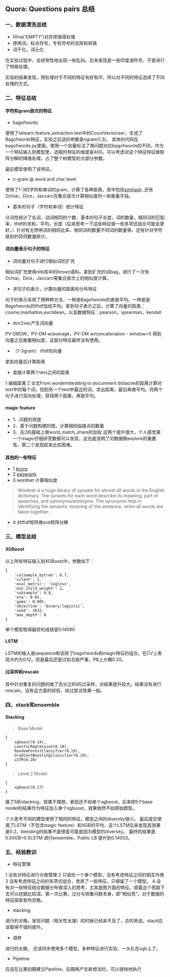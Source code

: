 ## Quora: Questions pairs 总结

### 一、数据清洗总结

- fillna('EMPTY')对异常值得处理
- 停用词，标点符号，专有符号的去除和转换
- 词干化，词元化

在实验过程中，会经常性地出现一些乱码。后来发现是一些印度语符号，于是进行了特殊处理。

实验的结果发现，预处理对于不同的特征有好有坏，所以对不同的特征选择了不同处理的方式。

### 二、特征总结
#### 字符和gram层次的特征
- bagofwords

使用了sklearn.feature_extraction.text中的CountVectorizer，生成了Bagofwords特征，实验之后选的参数是ngram(1,3)。
具体的代码在bagofwords.py里面。使用一个向量标注了两问题对应bagofwords的不同，作为一个特征输入到模型里，选取的特征的维度是400。可以考虑对这个特征特征做矩阵分解的降维处理，占了整个树模型的大部分参数。

最后模型使用了该特征。

- n-gram @ word and char level

使用了1-3的字符和单词的gram，计算了各种距离，其中包括[simhash](http://yanyiwu.com/work/2014/01/30/simhash-shi-xian-xiang-jie.html)
,还有Ochiai，Dice，Jaccarc在集合层次计算相似度的一些衡量手段。

- 基本的句子（字符和单词）统计特征

分词性统计了名词，动词相同的个数，基本的句子长度，词的数量，相同词的匹配率，tfidf的求和，平均，长度（后来思考一下这些特征做一些多项式组合可能会更好。）针对有无停用词的相同比率，相同词的数量不同词的数量等。还有针对字符级别的异同数量统计。

#### 词向量表示句子的特征

- 词向量对句子进行相似词的扩充

相似词扩充使用nltk库中的brown语料。拿到扩充的词bag，进行了一次有Ochiai，Dice，Jaccarc等集合层次上的相似度计算。

- 求句子的表示，计算向量的距离和分布特征

句子的表示采用了两种种方法，一种是Bagofwords的直接平均，一种是是Bagofwords的tfidf加权平均。拿到句子表示之后，计算了向量的距离：cosine,manhatton,euclidean。以及数据特征：pearson，spearman，kendall


- doc2vec产生词向量

PV-DBOW，PV-DM w/average，PV-DM w/concatenation - window=5 得到向量之后衡量相似度，这部分特征最终没有使用。

- （1-3gram） tfidf的向量

拿到向量后计算距离

- 直接计算两个text之间的距离

1 编辑距离
2 论文From wordembedding to docunment distacne的距离计算对text中的每个词，找到另一个text中最近的词，求出距离，最后再做平均。将两个句子进行双向处理，获得两个距离，再取平均。


#### magic feature
 - 1、问题的频度
 - 2、基于问题构建的图，计算相同临接点的数量
 - 3、在2的基础上做word_match_share的加权
这两个提升很大，个人感觉第一个magic仔细研究数据可以发现，这也是说明了对数据做explore的重要性，第二个发现起来比较困难。

#### 其他的一些特征
- 1 [kcore](https://www.kaggle.com/c/quora-question-pairs/discussion/33371)
- 2 [pagerank](https://www.kaggle.com/shubh24/pagerank-on-quora-a-basic-implementation)
- 3 wordnet 计算相似度
> Wordnet is a huge library of synsets for almost all words in the English dictionary. The synsets for each word describe its meaning, part of speeches, and synonyms/antonyms. The synonyms help in identifying the semantic meaning of the sentence, when all words are taken together.
- 4 对tfidf矩阵做svd矩阵分解

### 三、模型总结

#### XGBoost
以上所有特征输入到XGBoost中，参数如下：
```
{
    'colsample_bytree': 0.7,
    'silent': 1,
    'eval_metric': 'logloss',
    'min_child_weight': 1,
    'subsample': 0.8,
    'eta': 0.05,
    'gama': 0.005,
    'objective': 'binary:logistic',
    'seed': 1632,
    'max_depth': 8
}
```
单个模型取得最好的成绩是0.14090
#### LSTM

LSTM的输入是sequence和去除了bagofwords和magic特征的组合。在CV上表现大约为0.12，但是最后还是过拟合挺严重，PB上大概0.20。

#### 过采样和rescale
其中针对重复的问题的做了百分之80的过采样，对结果提升较大。结果没有进行rescale，没有这方面的经验，经过尝试效果一般。


### 四、stack和ensemble

#### Stacking

> Base Model
```
{
    xgboost(0.14),
    LoesticRegression(0.19),
    RandomForestClassifier(0.19),
    GradientBoostingClassifier(0.19),
    LSTM(0.20)
}
```

> Level 2 Model
```
{
    xgboost(0.17)
}
```

做了5折stacking，效果不理想，表现还不如单个xgboost。后来把5个base model的结果作为特征加入单个xgboost，效果依然不如原始模型。

个人思考不同的模型使用了相同的特征，模型之间的diversity很小。
最后提交使用了LSTM（不包含magic feature）和XGB的平均，这个LSTM后来发现其效果是0.2，blending的结果不是很差可能是因为模型的diversity。
最终的结果是 0.5XGB+0.5LSTM 进行ensemble，Public LB 提升到0.14033。

### 五、经验教训

- 特征管理

1 没有对特征进行分类管理
2 只调优一个单个模型，没有考虑特征之间的相互作用
3 没有考虑特征之间的多项式组合，舍弃了一些特征，只保留了一个模型。
4 没有对一些特征结合数据分布做深入的思考，尤其是图方面的特征。顺着这个思路下去可以挖掘比较深。第一次比赛，过分与侧重问题本身，即“相似性”。对于数据的特征探索有所忽略。

- stacking

进行的太晚，发现问题（相关性太强）的时候已经来不及了，总的来说，stack应该取得不错的提升。

- 调参

进行的太晚， 应该同步使用多个模型，多种特征进行实验，一头扎在xgb上了。

- Pipeline

应该在比赛初期建立Pipeline。后期再产生新想法时，可以很快地执行
